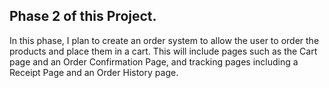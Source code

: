 ## Phase 2 of this Project.
In this phase, I plan to create an order system to allow the user to order the products and place them in a cart. This will include pages such as the Cart page and an Order Confirmation Page, and tracking pages including a Receipt Page and an Order History page. 
